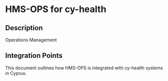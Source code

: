 # HMS-OPS for cy-health

## Description

Operations Management

## Integration Points

This document outlines how HMS-OPS is integrated with cy-health systems in Cyprus.
